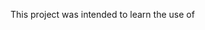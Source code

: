 This project was intended to learn the use of <dialog> tag with forms and JS. I also tried to get familiarised with styling the modal and its possibilities.
